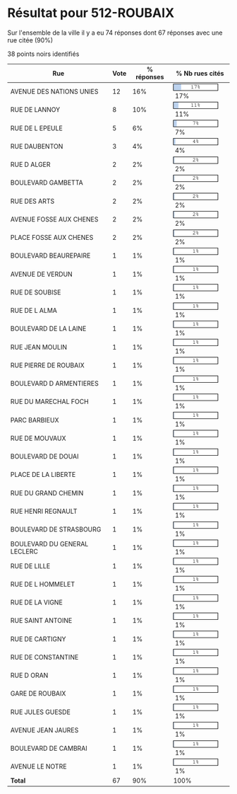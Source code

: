 # Résultat pour 512-ROUBAIX

Sur l'ensemble de la ville il y a eu 74 réponses dont 67 réponses avec une rue citée (90%)

38 points noirs identifiés

| Rue | Vote | % réponses | % Nb rues cités|
|-----|------|------------|----------------|
| AVENUE DES NATIONS UNIES | 12 | 16% | <img src="../../img/bar_17.gif" />&nbsp;17%|
| RUE DE LANNOY | 8 | 10% | <img src="../../img/bar_11.gif" />&nbsp;11%|
| RUE DE L EPEULE | 5 | 6% | <img src="../../img/bar_7.gif" />&nbsp;7%|
| RUE DAUBENTON | 3 | 4% | <img src="../../img/bar_4.gif" />&nbsp;4%|
| RUE D ALGER | 2 | 2% | <img src="../../img/bar_2.gif" />&nbsp;2%|
| BOULEVARD GAMBETTA | 2 | 2% | <img src="../../img/bar_2.gif" />&nbsp;2%|
| RUE DES ARTS | 2 | 2% | <img src="../../img/bar_2.gif" />&nbsp;2%|
| AVENUE FOSSE AUX CHENES | 2 | 2% | <img src="../../img/bar_2.gif" />&nbsp;2%|
| PLACE FOSSE AUX CHENES | 2 | 2% | <img src="../../img/bar_2.gif" />&nbsp;2%|
| BOULEVARD BEAUREPAIRE | 1 | 1% | <img src="../../img/bar_1.gif" />&nbsp;1%|
| AVENUE DE VERDUN | 1 | 1% | <img src="../../img/bar_1.gif" />&nbsp;1%|
| RUE DE SOUBISE | 1 | 1% | <img src="../../img/bar_1.gif" />&nbsp;1%|
| RUE DE L ALMA | 1 | 1% | <img src="../../img/bar_1.gif" />&nbsp;1%|
| BOULEVARD DE LA LAINE | 1 | 1% | <img src="../../img/bar_1.gif" />&nbsp;1%|
| RUE JEAN MOULIN | 1 | 1% | <img src="../../img/bar_1.gif" />&nbsp;1%|
| RUE PIERRE DE ROUBAIX | 1 | 1% | <img src="../../img/bar_1.gif" />&nbsp;1%|
| BOULEVARD D ARMENTIERES | 1 | 1% | <img src="../../img/bar_1.gif" />&nbsp;1%|
| RUE DU MARECHAL FOCH | 1 | 1% | <img src="../../img/bar_1.gif" />&nbsp;1%|
| PARC BARBIEUX | 1 | 1% | <img src="../../img/bar_1.gif" />&nbsp;1%|
| RUE DE MOUVAUX | 1 | 1% | <img src="../../img/bar_1.gif" />&nbsp;1%|
| BOULEVARD DE DOUAI | 1 | 1% | <img src="../../img/bar_1.gif" />&nbsp;1%|
| PLACE DE LA LIBERTE | 1 | 1% | <img src="../../img/bar_1.gif" />&nbsp;1%|
| RUE DU GRAND CHEMIN | 1 | 1% | <img src="../../img/bar_1.gif" />&nbsp;1%|
| RUE HENRI REGNAULT | 1 | 1% | <img src="../../img/bar_1.gif" />&nbsp;1%|
| BOULEVARD DE STRASBOURG | 1 | 1% | <img src="../../img/bar_1.gif" />&nbsp;1%|
| BOULEVARD DU GENERAL LECLERC | 1 | 1% | <img src="../../img/bar_1.gif" />&nbsp;1%|
| RUE DE LILLE | 1 | 1% | <img src="../../img/bar_1.gif" />&nbsp;1%|
| RUE DE L HOMMELET | 1 | 1% | <img src="../../img/bar_1.gif" />&nbsp;1%|
| RUE DE LA VIGNE | 1 | 1% | <img src="../../img/bar_1.gif" />&nbsp;1%|
| RUE SAINT ANTOINE | 1 | 1% | <img src="../../img/bar_1.gif" />&nbsp;1%|
| RUE DE CARTIGNY | 1 | 1% | <img src="../../img/bar_1.gif" />&nbsp;1%|
| RUE DE CONSTANTINE | 1 | 1% | <img src="../../img/bar_1.gif" />&nbsp;1%|
| RUE D ORAN | 1 | 1% | <img src="../../img/bar_1.gif" />&nbsp;1%|
| GARE DE ROUBAIX | 1 | 1% | <img src="../../img/bar_1.gif" />&nbsp;1%|
| RUE JULES GUESDE | 1 | 1% | <img src="../../img/bar_1.gif" />&nbsp;1%|
| AVENUE JEAN JAURES | 1 | 1% | <img src="../../img/bar_1.gif" />&nbsp;1%|
| BOULEVARD DE CAMBRAI | 1 | 1% | <img src="../../img/bar_1.gif" />&nbsp;1%|
| AVENUE LE NOTRE | 1 | 1% | <img src="../../img/bar_1.gif" />&nbsp;1%|
| **Total** | 67 | 90% | 100%|
